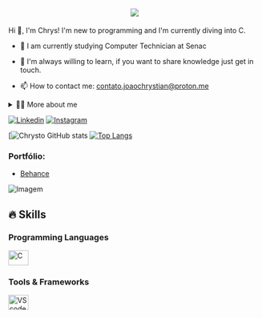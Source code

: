 <!--título-->

<h1 align="center">
<img src="https://readme-typing-svg.herokuapp.com/?font=Righteous&size=35&color=FFFF00&center=true&vCenter=true&width=650&height=70&duration=4000&lines=Hello+World!;+Student+in+Computer+Technician!" />
</h1>


<!-- Presentation -->
<p>
  Hi 👋, I'm Chrys! I'm new to programming and I'm currently diving into C.

  - 🌱 I am currently studying Computer Technician at Senac

  - 🔭 I'm always willing to learn, if you want to share knowledge just get in touch.

  - 📫 How to contact me: contato.joaochrystian@proton.me
</p>

<!-- Dropdown -->
<details>
  <summary>👨‍💻 More about me</summary>

  - 💬 I am 21 years old and currently live in Brazil. I have intermediate English and am starting to use the C language. I am also a graphic designer in my spare time, which helped me develop important skills such as creativity, communication, marketing and social media.

  - ⚡ I like reading, as well as watching movies and playing games! I believe that our personal interests contribute to a more accurate perception of things and to solving problems. \o/
</details>

<!-- Links -->
[![Linkedin](https://img.shields.io/badge/LinkedIn-0077B5?style=for-the-badge&logo=linkedin&logoColor=white)](https://www.linkedin.com/in/chrystoo/)
[![Instagram](https://img.shields.io/badge/Instagram-E4405F?style=for-the-badge&logo=instagram&logoColor=white)](https://www.instagram.com/chrystozzz/)

<!-- GithubStats -->
[![Chrysto GitHub stats](https://github-readme-stats.vercel.app/api?username=chrysto1&show_icons=true&theme=gotham)
[![Top Langs](https://github-readme-stats.vercel.app/api/top-langs/?username=chrysto1&show_icons=true&theme=gotham)](https://github.com/chrysto1/github-readme-stats)

<!-- Portfolio -->
### Portfólio:

- [Behance](https://www.behance.net/chrysto)

<!-- GIF -->
<p align="left">
  <img align="center" src="https://github.com/VariableBee/VariableBee/assets/77739311/4e9f41af-6b57-49a7-b15a-74322e96b4d7" alt="Imagem">
</p>

## 🔥 Skills
<!-- Skills: Programming Languages -->
  <div style="flex-basis: 48%;">
    <h3>Programming Languages</h3>
    <img align="center" alt="C" height="30" width="40" src="https://cdn.jsdelivr.net/gh/devicons/devicon/icons/c/c-original.svg">

  <!-- Skills: Tools & Frameworks -->
  <div style="flex-basis: 48%;">
    <h3>Tools & Frameworks</h3>
    <img align="center" alt="VScode" height="30" width="40" src="https://cdn.jsdelivr.net/gh/devicons/devicon/icons/vscode/vscode-original.svg">
    
